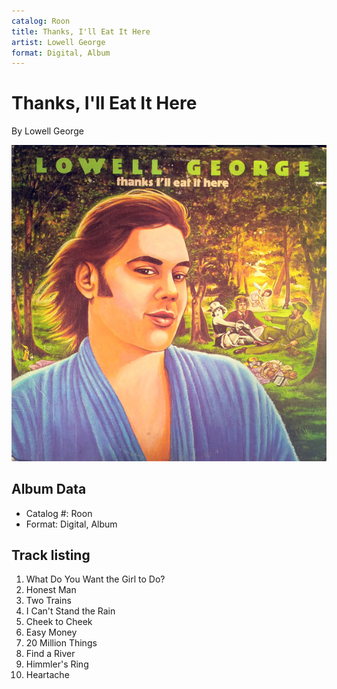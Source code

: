 ```yaml
---
catalog: Roon
title: Thanks, I'll Eat It Here
artist: Lowell George
format: Digital, Album
---
```


# Thanks, I'll Eat It Here

By Lowell George

![](../../assets/albumcovers/Lowell_George-Thanks__Ill_Eat_It_Here.png)

## Album Data

- Catalog #: Roon
- Format: Digital, Album


## Track listing


1. What Do You Want the Girl to Do?
2. Honest Man
3. Two Trains
4. I Can't Stand the Rain
5. Cheek to Cheek
6. Easy Money
7. 20 Million Things
8. Find a River
9. Himmler's Ring
10. Heartache

